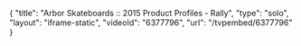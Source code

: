 {
    "title": "Arbor Skateboards :: 2015 Product Profiles - Rally",
    "type": "solo",
    "layout": "iframe-static",
    "videoId": "6377796",
    "url": "\/tvpembed\/6377796"
}